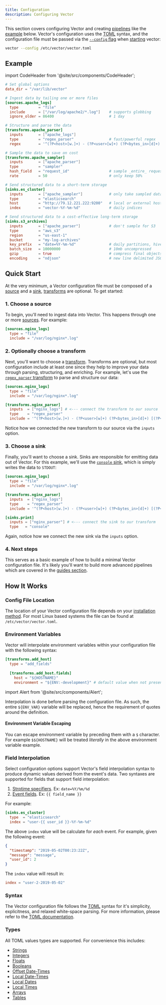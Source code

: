 ```yaml
---
title: Configuration
description: Configuring Vector
---
```


This section covers configuring Vector and creating
[pipelines][docs.concepts#pipelines] like the [example](#example) below.
Vector's configuration uses the [TOML][urls.toml] syntax, and the configuration
file must be passed via the [`--config` flag][docs.process-management#flags]
when [starting][docs.process-management#starting] vector:

```bash
vector --config /etc/vector/vector.toml
```

## Example

import CodeHeader from '@site/src/components/CodeHeader';

<CodeHeader fileName="vector.toml" />

```toml
# Set global options
data_dir = "/var/lib/vector"

# Ingest data by tailing one or more files
[sources.apache_logs]
  type         = "file"
  include      = ["/var/log/apache2/*.log"]    # supports globbing
  ignore_older = 86400                         # 1 day

# Structure and parse the data
[transforms.apache_parser]
  inputs       = ["apache_logs"]
  type         = "regex_parser"                # fast/powerful regex
  regex        = '^(?P<host>[w.]+) - (?P<user>[w]+) (?P<bytes_in>[d]+) [(?P<timestamp>.*)] "(?P<method>[w]+) (?P<path>.*)" (?P<status>[d]+) (?P<bytes_out>[d]+)$'

# Sample the data to save on cost
[transforms.apache_sampler]
  inputs       = ["apache_parser"]
  type         = "sampler"
  hash_field   = "request_id"                  # sample _entire_ requests
  rate         = 50                            # only keep 50%

# Send structured data to a short-term storage
[sinks.es_cluster]
  inputs       = ["apache_sampler"]            # only take sampled data
  type         = "elasticsearch"
  host         = "http://79.12.221.222:9200"   # local or external host
  index        = "vector-%Y-%m-%d"             # daily indices

# Send structured data to a cost-effective long-term storage
[sinks.s3_archives]
  inputs       = ["apache_parser"]             # don't sample for S3
  type         = "aws_s3"
  region       = "us-east-1"
  bucket       = "my-log-archives"
  key_prefix   = "date=%Y-%m-%d"               # daily partitions, hive friendly format
  batch_size   = 10000000                      # 10mb uncompressed
  gzip         = true                          # compress final objects
  encoding     = "ndjson"                      # new line delimited JSON
```

## Quick Start

At the very minimum, a Vector configuration file must be composed of a
[source][docs.sources] and a [sink][docs.sinks], [transforms][docs.transforms]
are optional. To get started:

<div class="section-list section-list--lg">
<div class="section">

### 1. Choose a source

To begin, you'll need to ingest data into Vector. This happens through one
or more [sources][docs.sources]. For example:

<CodeHeader fileName="vector.toml" />

```toml
[sources.nginx_logs]
  type = "file"
  include = "/var/log/nginx*.log"
```

</div>
<div class="section">

### 2. Optionally choose a transform

Next, you'll want to choose a [transform][docs.transforms]. Transforms are
optional, but most configuration include at least one since they help to
improve your data through parsing, structuring, and enriching. For example,
let's use the [`regex_parser` transform][docs.transforms.regex_parser] to parse
and structure our data:

<CodeHeader fileName="vector.toml" />

```toml
[sources.nginx_logs]
  type = "file"
  include = "/var/log/nginx*.log"

[transforms.nginx_parser]
  inputs  = ["nginx_logs"] # <--- connect the transform to our source
  type    = "regex_parser"
  include = '^(?P<host>[w.]+) - (?P<user>[w]+) (?P<bytes_in>[d]+) [(?P<timestamp>.*)] "(?P<method>[w]+) (?P<path>.*)" (?P<status>[d]+) (?P<bytes_out>[d]+)$'
```

Notice how we connected the new transform to our source via the `inputs`
option.

</div>
<div class="section">

### 3. Choose a sink

Finally, you'll want to choose a sink. Sinks are responsible for emitting data
out of Vector. For this example, we'll use the
[`console` sink][docs.sinks.console], which is simply writes the data to
`STDOUT`:

<CodeHeader fileName="vector.toml" />

```toml
[sources.nginx_logs]
  type = "file"
  include = "/var/log/nginx*.log"

[transforms.nginx_parser]
  inputs  = ["nginx_logs"]
  type    = "regex_parser"
  include = '^(?P<host>[w.]+) - (?P<user>[w]+) (?P<bytes_in>[d]+) [(?P<timestamp>.*)] "(?P<method>[w]+) (?P<path>.*)" (?P<status>[d]+) (?P<bytes_out>[d]+)$'

[sinks.print]
  inputs = ["nginx_parser"] # <--- connect the sink to our transform
  type   = "console"
```

Again, notice how we connect the new sink via the `inputs` option.

</div>
<div class="section">

### 4. Next steps

This serves as a basic example of how to build a minimal Vector configuration
file. It's likely you'll want to build more advanced pipelines which are
covered in the [guides section][docs.guides].

</div>
</div>

## How It Works

### Config File Location

The location of your Vector configuration file depends on your [installation
method][docs.installation]. For most Linux based systems the file can be
found at `/etc/vector/vector.toml`.

### Environment Variables

Vector will interpolate environment variables within your configuration file
with the following syntax:

<CodeHeader fileName="vector.toml" />

```toml
[transforms.add_host]
  type = "add_fields"
    
  [transforms.add_host.fields]
    host = "${HOSTNAME}"
    environment = "${ENV:-development}" # default value when not present
```

import Alert from '@site/src/components/Alert';

<Alert type="info">

Interpolation is done before parsing the configuration file. As such, the
entire `${ENV_VAR}` variable will be replaced, hence the requirement of
quotes around the definition.

</Alert>

#### Environment Variable Escaping

You can escape environment variable by preceding them with a `$` character. For
example `$${HOSTNAME}` will be treated _literally_ in the above environment
variable example.

### Field Interpolation

Select configuration options support Vector's field interpolation syntax to
produce dynamic values derived from the event's data. Two syntaxes are supported
for fields that support field interpolation:

1. [Strptime specifiers][urls.strptime_specifiers]. Ex: `date=%Y/%m/%d`
2. [Event fields][docs.data-model]. Ex: `{{ field_name }}`

For example:

<CodeHeader fileName="vector.toml" />

```toml
[sinks.es_cluster]
  type  = "elasticsearch"
  index = "user-{{ user_id }}-%Y-%m-%d"
```

The above `index` value will be calculate for _each_ event. For example, given
the following event:

```json
{
  "timestamp": "2019-05-02T00:23:22Z",
  "message": "message",
  "user_id": 2
}
```

The `index` value will result in:

```toml
index = "user-2-2019-05-02"
```

### Syntax

The Vector configuration file follows the [TOML][urls.toml] syntax for it's
simplicity, explicitness, and relaxed white-space parsing. For more information,
please refer to the [TOML documentation][urls.toml].

### Types

All TOML values types are supported. For convenience this includes:

* [Strings](https://github.com/toml-lang/toml#string)
* [Integers](https://github.com/toml-lang/toml#integer)
* [Floats](https://github.com/toml-lang/toml#float)
* [Booleans](https://github.com/toml-lang/toml#boolean)
* [Offset Date-Times](https://github.com/toml-lang/toml#offset-date-time)
* [Local Date-Times](https://github.com/toml-lang/toml#local-date-time)
* [Local Dates](https://github.com/toml-lang/toml#local-date)
* [Local Times](https://github.com/toml-lang/toml#local-time)
* [Arrays](https://github.com/toml-lang/toml#array)
* [Tables](https://github.com/toml-lang/toml#table)


[docs.concepts#pipelines]: /docs/about/concepts#pipelines
[docs.data-model]: /docs/about/data-model
[docs.guides]: /docs/setup/guides
[docs.installation]: /docs/setup/installation
[docs.process-management#flags]: /docs/administration/process-management#flags
[docs.process-management#starting]: /docs/administration/process-management#starting
[docs.sinks.console]: /docs/reference/sinks/console
[docs.sinks]: /docs/reference/sinks
[docs.sources]: /docs/reference/sources
[docs.transforms.regex_parser]: /docs/reference/transforms/regex_parser
[docs.transforms]: /docs/reference/transforms
[urls.strptime_specifiers]: https://docs.rs/chrono/0.3.1/chrono/format/strftime/index.html
[urls.toml]: https://github.com/toml-lang/toml
